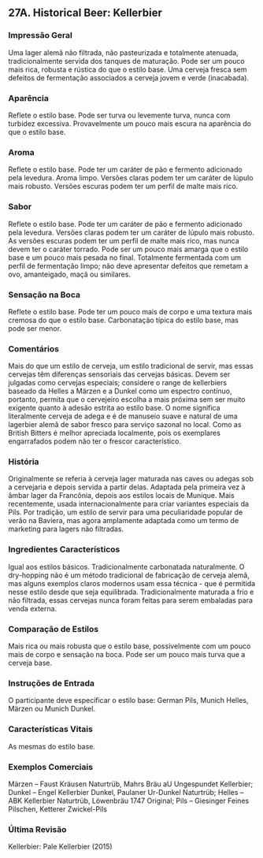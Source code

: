 ## 27A. Historical Beer: Kellerbier

### Impressão Geral

Uma lager alemã não filtrada, não pasteurizada e totalmente atenuada, tradicionalmente servida dos tanques de maturação. Pode ser um pouco mais rica, robusta e rústica do que o estilo base. Uma cerveja fresca sem defeitos de fermentação associados a cerveja jovem e verde (inacabada).

### Aparência

Reflete o estilo base. Pode ser turva ou levemente turva, nunca com turbidez excessiva. Provavelmente um pouco mais escura na aparência do que o estilo base.

### Aroma

Reflete o estilo base. Pode ter um caráter de pão e fermento adicionado pela levedura. Aroma limpo. Versões claras podem ter um caráter de lúpulo mais robusto. Versões escuras podem ter um perfil de malte mais rico.

### Sabor

Reflete o estilo base. Pode ter um caráter de pão e fermento adicionado pela levedura. Versões claras podem ter um caráter de lúpulo mais robusto. As versões escuras podem ter um perfil de malte mais rico, mas nunca devem ter o caráter torrado. Pode ser um pouco mais amarga que o estilo base e um pouco mais pesada no final. Totalmente fermentada com um perfil de fermentação limpo; não deve apresentar defeitos que remetam a ovo, amanteigado, maçã ou similares.

### Sensação na Boca

Reflete o estilo base. Pode ter um pouco mais de corpo e uma textura mais cremosa do que o estilo base. Carbonatação típica do estilo base, mas pode ser menor.

### Comentários

Mais do que um estilo de cerveja, um estilo tradicional de servir, mas essas cervejas têm diferenças sensoriais das cervejas básicas. Devem ser julgadas como cervejas especiais; considere o range de kellerbiers baseado da Helles a Märzen e a Dunkel como um espectro contínuo, portanto, permita que o cervejeiro escolha a mais próxima sem ser muito exigente quanto à adesão estrita ao estilo base. O nome significa literalmente cerveja de adega e é de manuseio suave e natural de uma lagerbier alemã de sabor fresco para serviço sazonal no local. Como as British Bitters é melhor apreciada localmente, pois os exemplares engarrafados podem não ter o frescor característico.

### História

Originalmente se referia à cerveja lager maturada nas caves ou adegas sob a cervejaria e depois servida a partir delas. Adaptada pela primeira vez à âmbar lager da Francônia, depois aos estilos locais de Munique. Mais recentemente, usada internacionalmente para criar variantes especiais da Pils. Por tradição, um estilo de servir para uma peculiaridade popular de verão na Baviera, mas agora amplamente adaptada como um termo de marketing para lagers não filtradas.

### Ingredientes Característicos

Igual aos estilos básicos. Tradicionalmente carbonatada naturalmente. O dry-hopping não é um método tradicional de fabricação de cerveja alemã, mas alguns exemplos claros modernos usam essa técnica - que é permitida nesse estilo desde que seja equilibrada. Tradicionalmente maturada a frio e não filtrada, essas cervejas nunca foram feitas para serem embaladas para venda externa.

### Comparação de Estilos

Mais rica ou mais robusta que o estilo base, possivelmente com um pouco mais de corpo e sensação na boca. Pode ser um pouco mais turva que a cerveja base.

### Instruções de Entrada

O participante deve especificar o estilo base: German Pils, Munich Helles, Märzen ou Munich Dunkel.

### Características Vitais

As mesmas do estilo base.

### Exemplos Comerciais

Märzen – Faust Kräusen Naturtrüb, Mahrs Bräu aU Ungespundet Kellerbier; Dunkel – Engel Kellerbier Dunkel, Paulaner Ur-Dunkel Naturtrüb; Helles – ABK Kellerbier Naturtrüb, Löwenbräu 1747 Original; Pils – Giesinger Feines Pilschen, Ketterer Zwickel-Pils

### Última Revisão

Kellerbier: Pale Kellerbier (2015)

